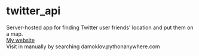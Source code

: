# twitter_api
Server-hosted app for finding Twitter user friends' location and put them on a map.\
<a href="damoklov.pythonanywhere.com">My website</a>\
Visit in manually by searching damoklov.pythonanywhere.com
